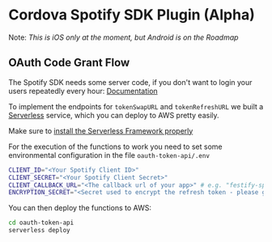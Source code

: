 # Cordova Spotify SDK Plugin (Alpha)

Note: _This is iOS only at the moment, but Android is on the Roadmap_

## OAuth Code Grant Flow

The Spotify SDK needs some server code, if you don't want to login your users repeatedly every hour:
[Documentation](https://developer.spotify.com/technologies/spotify-ios-sdk/token-swap-refresh/)

To implement the endpoints for `tokenSwapURL` and `tokenRefreshURL` we built a [Serverless](https://serverless.com)
service, which you can deploy to AWS pretty easily.

Make sure to
[install the Serverless Framework properly](https://serverless.com/framework/docs/providers/aws/guide/installation/)

For the execution of the functions to work you need to set some environmental configuration
in the file `oauth-token-api/.env`

```bash
CLIENT_ID="<Your Spotify Client ID>"
CLIENT_SECRET="<Your Spotify Client Secret>"
CLIENT_CALLBACK_URL="<The callback url of your app>" # e.g. "festify-spotify://callback"
ENCRYPTION_SECRET="<Secret used to encrypt the refresh token - please generate>"
```

You can then deploy the functions to AWS:

```bash
cd oauth-token-api
serverless deploy
```
